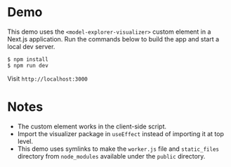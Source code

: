# Demo

This demo uses the `<model-explorer-visualizer>` custom element in a Next.js
application. Run the commands below to build the app and start a local dev
server.

```
$ npm install
$ npm run dev
```

Visit `http://localhost:3000`

# Notes

- The custom element works in the client-side script.
- Import the visualizer package in `useEffect` instead of importing it at top
  level.
- This demo uses symlinks to make the `worker.js` file and `static_files`
  directory from `node_modules` available under the `public` directory.

